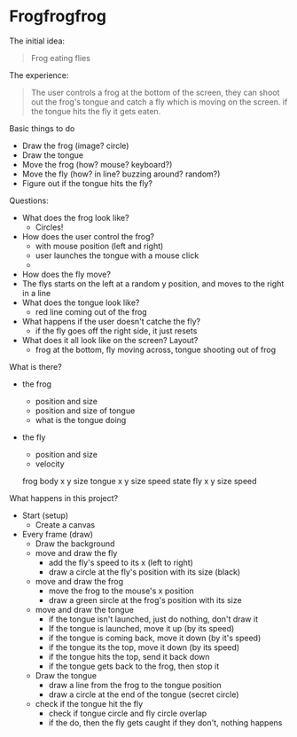 # Frogfrogfrog

The initial idea: 

> Frog eating flies

The experience:

> The user controls a frog at the bottom of the screen, they can shoot out the frog's tongue and catch a fly which is moving on the screen. if the tongue hits the fly it gets eaten.

Basic things to do
- Draw the frog (image? circle)
- Draw the tongue
- Move the frog (how? mouse? keyboard?)
- Move the fly (how? in line? buzzing around? random?)
- Figure out if the tongue hits the fly?

Questions:

- What does the frog look like?
    - Circles!
- How does the user control the frog?
    - with mouse position (left and right)
    - user launches the tongue with a mouse click
    - 
- How does the fly move?
- The flys starts on the left at a random y position, and moves to the right in a line
- What does the tongue look like?
    - red line coming out of the frog
- What happens if the user doesn't catche the fly?
    - if the fly goes off the right side, it just resets
- What does it all look like on the screen? Layout?
    - frog at the bottom, fly moving across, tongue shooting out of frog

What is there?
- the frog
    - position and size
    - position and size of tongue
    - what is the tongue doing
- the fly
    - position and size
    - velocity

    frog
        body
            x
            y
            size
        tongue
            x
            y
            size
            speed
            state
    fly
        x
        y
        size
        speed

What happens in this project?

- Start (setup)
    - Create a canvas
- Every frame (draw)
    - Draw the background
    - move and draw the fly
        - add the fly's speed to its x (left to right)
        - draw a circle at the fly's position with its size (black)
    - move and draw the frog
        - move the frog to the mouse's x position
        - draw a green sircle at the frog's position with its size 
    - move and draw the tongue
        - if the tongue isn't launched, just do nothing, don't draw it
        - If the tongue is launched, move it up (by its speed)
        - if the tongue is coming back, move it down (by it's speed)
        - if the tongue its the top, move it down (by its speed)
        - if the tongue hits the top, send it back down
        - if the tongue gets back to the frog, then stop it
    - Draw the tongue
        - draw a line from the frog to the tongue position
        - draw a circle at the end of the tongue (secret circle)
    - check if the tongue hit the fly
        - check if tongue circle and fly circle overlap
        - if the do, then the fly gets caught
        if they don't, nothing happens

